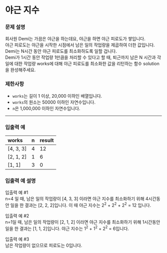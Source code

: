 # 야근 지수

### 문제 설명

회사원 Demi는 가끔은 야근을 하는데요, 야근을 하면 야근 피로도가 쌓입니다.  
야근 피로도는 야근을 시작한 시점에서 남은 일의 작업량을 제곱하여 더한 값입니다.  
Demi는 N시간 동안 야근 피로도를 최소화하도록 일할 겁니다.  
Demi가 1시간 동안 작업량 1만큼을 처리할 수 있다고 할 때, 퇴근까지 남은 N 시간과 각 일에 대한 작업량 works에 대해 야근 피로도를 최소화한 값을 리턴하는 함수 solution을 완성해주세요.

### 제한사항
- `works`는 길이 1 이상, 20,000 이하인 배열입니다.
- `works`의 원소는 50000 이하인 자연수입니다.
- `n`은 1,000,000 이하인 자연수입니다.

---

### 입출력 예
|works|n|result|
|:---|:---|:---|
|[4, 3, 3]|4|12|
|[2, 1, 2]|1|6|
|[1, 1]|3|0|

### 입출력 예 설명
입출력 예 #1  
n=4 일 때, 남은 일의 작업량이 [4, 3, 3] 이라면 야근 지수를 최소화하기 위해 4시간동안 일을 한 결과는 [2, 2, 2]입니다. 이 때 야근 지수는 2<sup>2</sup> + 2<sup>2</sup> + 2<sup>2</sup> = 12 입니다.

입출력 예 #2  
n=1일 때, 남은 일의 작업량이 [2, 1, 2] 이라면 야근 지수를 최소화하기 위해 1시간동안 일을 한 결과는 [1, 1, 2]입니다. 야근 지수는 1<sup>2</sup> + 1<sup>2</sup> + 2<sup>2</sup> = 6입니다.

입출력 예 #3  
남은 작업량이 없으므로 피로도는 0입니다.
